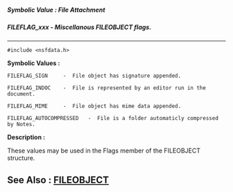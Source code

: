 ##### Symbolic Value : File Attachment
##### FILEFLAG_xxx - Miscellanous FILEOBJECT flags.
---
```
#include <nsfdata.h>
```

**Symbolic Values :**

	FILEFLAG_SIGN	  -  File object has signature appended.

	FILEFLAG_INDOC	  -  File is represented by an editor run in the document.

	FILEFLAG_MIME	  -  File object has mime data appended.

	FILEFLAG_AUTOCOMPRESSED	  -  File is a folder automaticly compressed by Notes.


**Description :**

These values may be used in the Flags member of the FILEOBJECT structure.


**See Also :**
[FILEOBJECT](/domino-c-api-docs/reference/Data/FILEOBJECT)
---
